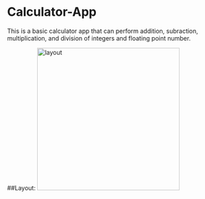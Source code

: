 # Calculator-App
This is a basic calculator app that can perform addition, subraction, multiplication, and division of integers and floating point number.


##Layout:
<img width="332" alt="layout" src="https://user-images.githubusercontent.com/58203966/223790239-7c091332-530a-4716-b5ce-2278fc2b6456.png">
